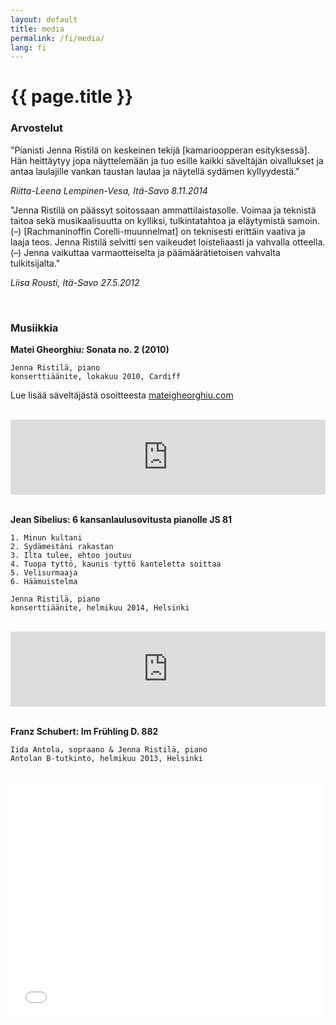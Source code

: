 ```yaml
---
layout: default
title: media
permalink: /fi/media/
lang: fi
---
```


<h1>{{ page.title }}</h1>


### Arvostelut

"Pianisti Jenna Ristilä on keskeinen tekijä [kamarioopperan esityksessä]. Hän heittäytyy jopa näyttelemään ja tuo esille kaikki säveltäjän oivallukset ja antaa laulajille vankan taustan laulaa ja näytellä sydämen kyllyydestä."

_Riitta-Leena Lempinen-Vesa, Itä-Savo 8.11.2014_


"Jenna Ristilä on päässyt soitossaan ammattilaistasolle. Voimaa ja teknistä taitoa sekä musikaalisuutta on
kylliksi, tulkintatahtoa ja eläytymistä samoin. (–) [Rachmaninoffin Corelli-muunnelmat] on teknisesti erittäin
vaativa ja laaja teos. Jenna Ristilä selvitti sen vaikeudet loisteliaasti ja vahvalla otteella. (–) Jenna vaikuttaa
varmaotteiselta ja päämäärätietoisen vahvalta tulkitsijalta."

_Liisa Rousti, Itä-Savo 27.5.2012_

<br/>

### Musiikkia

__Matei Gheorghiu: Sonata no. 2 (2010)__  

	Jenna Ristilä, piano  
	konserttiäänite, lokakuu 2010, Cardiff

Lue lisää säveltäjästä osoitteesta [mateigheorghiu.com](http://www.mateigheorghiu.com/)

<br/>

<div>
<iframe width="100%" height="120" scrolling="no" frameborder="no" src="https://w.soundcloud.com/player/?url=https%3A//api.soundcloud.com/tracks/39855115&amp;auto_play=false&amp;hide_related=true&amp;show_comments=false&amp;show_user=false&amp;show_reposts=false&amp;visual=false&amp;sharing=false&amp;buying=false&amp;color=2F5966&amp;theme_color=009966&amp;show_playcount=false&amp;show_artwork=false"></iframe>
</div>
<br/>

__Jean Sibelius: 6 kansanlaulusovitusta pianolle JS 81__

	1. Minun kultani 
	2. Sydämestäni rakastan 
	3. Ilta tulee, ehtoo joutuu 
	4. Tuopa tyttö, kaunis tyttö kanteletta soittaa 
	5. Velisurmaaja 
	6. Häämuistelma

	Jenna Ristilä, piano  
	konserttiäänite, helmikuu 2014, Helsinki

<br/>

<div>
<iframe width="100%" height="120" scrolling="no" frameborder="no" src="https://w.soundcloud.com/player/?url=https%3A//api.soundcloud.com/tracks/166484751%3Fsecret_token%3Ds-7le8O&amp;;auto_play=false&amp;hide_related=true&amp;show_comments=false&amp;show_user=false&amp;show_reposts=false&amp;visual=false&amp;sharing=false&amp;buying=false&amp;color=2F5966&amp;theme_color=009966&amp;show_playcount=false&amp;show_artwork=false"></iframe>
</div>

<br/>

__Franz Schubert: Im Frühling D. 882__  

	Iida Antola, sopraano & Jenna Ristilä, piano  
	Antolan B-tutkinto, helmikuu 2013, Helsinki

<br/>

<iframe src="//player.vimeo.com/video/105480562?byline=0&amp;portrait=0" width="500" height="375" frameborder="0" webkitallowfullscreen mozallowfullscreen allowfullscreen></iframe>

<br/>
